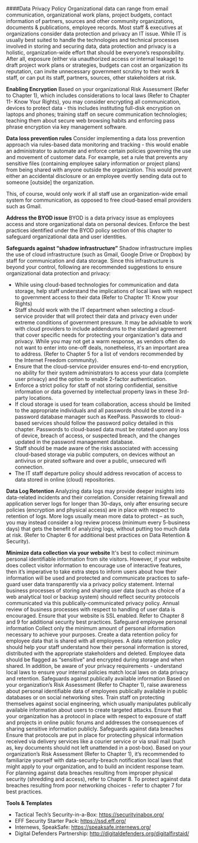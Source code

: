####Data Privacy Policy
Organizational data can range from email communication, organizational work plans, project budgets, contact information of partners, sources and other community organizations, documents & publications, employee records. Most staff & executives at organizations consider data protection and privacy an IT issue. While IT is usually best suited to handle the technologies and technical processes involved in storing and securing data, data protection and privacy is a holistic, organization-wide effort that should be everyone’s responsibility. After all, exposure (either via unauthorized access or internal leakage) to draft project work plans or strategies, budgets can cost an organization its reputation, can invite unnecessary government scrutiny to their work & staff, or can put its staff, partners, sources, other stakeholders at risk.

**Enabling Encryption**
Based on your organizational Risk Assessment (Refer to Chapter 1), which includes considerations to local laws (Refer to Chapter 11- Know Your Rights), you may consider encrypting all communication, devices to protect data - this includes instituting full-disk encryption on laptops and phones; training staff on secure communication technologies; teaching them about secure web browsing habits and enforcing pass phrase encryption via key management software. 

**Data loss prevention rules**
Consider implementing a data loss prevention approach via rules-based data monitoring and tracking - this would enable an administrator to automate and enforce certain policies governing the use and movement of customer data. For example, set a rule that prevents any sensitive files (containing employee salary information or project plans) from being shared with anyone outside the organization. This would prevent either an accidental disclosure or an employee overtly sending data out to someone [outside] the organization. 

This, of course, would only work if all staff use an organization-wide email system for communication, as opposed to free cloud-based email providers such as Gmail. 

**Address the BYOD issue**
BYOD is a data privacy issue as employees access and  store organizational data on personal devices. Enforce the best practices identified under the BYOD policy section of this chapter to safeguard organizational data and user identities. 

**Safeguards against “shadow infrastructure”** 
Shadow infrastructure implies the use of cloud infrastructure (such as Gmail, Google Drive or Dropbox) by staff for communication and data storage. Since this infrastructure is beyond your control, following are recommended suggestions to ensure organizational data protection and  privacy: 
- While using cloud-based technologies for communication and data storage, help staff understand the implications of local laws with respect to government access to their data (Refer to Chapter 11: Know your Rights)
- Staff should work with the IT department when selecting a cloud-service provider that will protect their data and  privacy even under extreme conditions of government pressure. It may be advisable to work with cloud providers to include addendums to the standard agreement that cover specific needs for protecting your organization's data and privacy. While you may not get a warm response, as vendors often do not want to enter into one-off deals, nonetheless, it's an important area to address. (Refer to Chapter 5 for a list of vendors recommended by the Internet Freedom community). 
- Ensure that the cloud-service provider ensures end-to-end encryption, no ability for their system administrators to access your data (complete user privacy) and the option to enable 2-factor authentication. 
- Enforce a strict policy for staff of not storing confidential, sensitive information or data governed by intellectual property laws in these 3rd-party locations. 
- If cloud storage is used for team collaboration, access should be limited to the appropriate individuals and all passwords should be stored in a password database manager such as KeePass. Passwords to cloud-based services should follow the password policy detailed in this chapter. Passwords to cloud-based data must be rotated upon any loss of device, breach of access, or suspected breach, and the changes updated in the password management database.
- Staff should be made aware of the risks associated with accessing cloud-based storage via public computers, on devices without an antivirus or pirated software and over a public, unsecured wifi connection.  
- The IT staff departure policy should address revocation of access to data stored in online (cloud) repositories. 	

**Data Log Retention**
Analyzing data logs may provide deeper insights into data-related incidents and their correlation. Consider retaining firewall and application server logs for longer than 30-days, only after ensuring secure policies (encryption and physical access) are in place with respect to retention of logs. More logs usually mean more data to protect – as such, you may instead consider a log review process (minimum every 5-business days) that gets the benefit of analyzing logs, without putting too much data at risk. (Refer to Chapter 6 for additional best practices on Data Retention & Security). 

**Minimize data collection via your website**
It's best to collect minimum personal identifiable information from site visitors. However, if your website does collect visitor information to encourage use of interactive features, then it’s imperative to take extra steps to inform users about how their information will be used and protected and communicate practices to safe-guard user data transparently via a privacy policy statement. Internal business processes of storing and sharing user data (such as choice of a web analytical tool or backup system) should reflect security protocols communicated via this publically-communicated privacy policy. Annual review of business processes with respect to handling of user data is encouraged. Ensure that your website is SSL enabled. Refer to Chapter 8 and 9 for additional security best practices. 
Safeguard employee personal information 
Collect only the minimum amount of personal information necessary to achieve your purposes. Create a data retention policy for employee data that is shared with all employees. A data retention policy should help your staff understand how their personal information is stored, distributed with the appropriate stakeholders and deleted. Employee data should be flagged as “sensitive” and encrypted during storage and when shared. In addition, be aware of your privacy requirements - understand local laws to ensure your internal policies match local laws on data privacy and retention.
Safeguards against publically available information
Based on your organization’s Risk Assessment (Refer to Chapter 1), raise awareness about personal identifiable data of employees publically available in public databases or on social networking sites. Train staff on protecting themselves against social engineering, which usually manipulates publically available information about users to create targeted attacks. Ensure that your organization has a protocol in place with respect to exposure of staff and projects in online public forums and addresses the consequences of sharing sensitive information publicly. 
Safeguards against data breaches 
Ensure that protocols are put in place for protecting physical information received via delivery services like a courier service or via snail mail (such as, key documents should not left unattended in a post-box). Based on your organization’s Risk Assessment (Refer to Chapter 1), it’s recommended to familiarize yourself with data-security-breach notification local laws that might apply to your organization, and to build an incident response team. For planning against data breaches resulting from improper physical security (shredding and access), refer to Chapter 8. To protect against data breaches resulting from poor networking choices - refer to chapter 7 for best practices.

**Tools & Templates**
- Tactical Tech’s Security-in-a-Box: https://securityinabox.org/
- EFF Security Starter Pack: https://ssd.eff.org/ 
- Internews, SpeakSafe: https://speaksafe.internews.org/
- Digital Defenders Partnership: http://digitaldefenders.org/digitalfirstaid/
